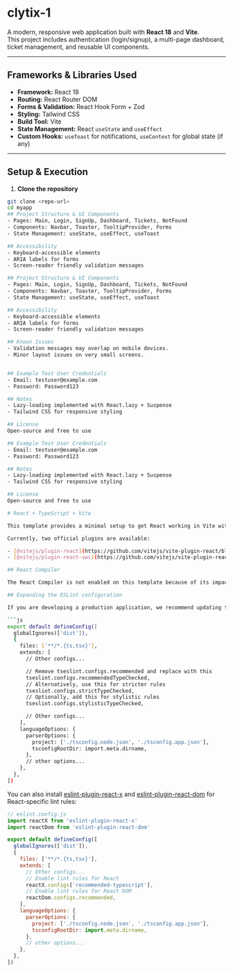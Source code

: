 # clytix-1


A modern, responsive web application built with **React 18** and **Vite**.  
This project includes authentication (login/signup), a multi-page dashboard, ticket management, and reusable UI components.  

---

## Frameworks & Libraries Used

- **Framework:** React 18  
- **Routing:** React Router DOM  
- **Forms & Validation:** React Hook Form + Zod  
- **Styling:** Tailwind CSS  
- **Build Tool:** Vite  
- **State Management:** React `useState` and `useEffect`  
- **Custom Hooks:** `useToast` for notifications, `useContext` for global state (if any)  

---

## Setup & Execution

1. **Clone the repository**  
```bash
git clone <repo-url>
cd myapp
## Project Structure & UI Components
- Pages: Main, Login, SignUp, Dashboard, Tickets, NotFound
- Components: Navbar, Toaster, TooltipProvider, Forms
- State Management: useState, useEffect, useToast

## Accessibility
- Keyboard-accessible elements
- ARIA labels for forms
- Screen-reader friendly validation messages

## Project Structure & UI Components
- Pages: Main, Login, SignUp, Dashboard, Tickets, NotFound
- Components: Navbar, Toaster, TooltipProvider, Forms
- State Management: useState, useEffect, useToast

## Accessibility
- Keyboard-accessible elements
- ARIA labels for forms
- Screen-reader friendly validation messages

## Known Issues
- Validation messages may overlap on mobile devices.
- Minor layout issues on very small screens.


## Example Test User Credentials
- Email: testuser@example.com
- Password: Password123

## Notes
- Lazy-loading implemented with React.lazy + Suspense
- Tailwind CSS for responsive styling

## License
Open-source and free to use

## Example Test User Credentials
- Email: testuser@example.com
- Password: Password123

## Notes
- Lazy-loading implemented with React.lazy + Suspense
- Tailwind CSS for responsive styling

## License
Open-source and free to use

# React + TypeScript + Vite

This template provides a minimal setup to get React working in Vite with HMR and some ESLint rules.

Currently, two official plugins are available:

- [@vitejs/plugin-react](https://github.com/vitejs/vite-plugin-react/blob/main/packages/plugin-react) uses [Babel](https://babeljs.io/) (or [oxc](https://oxc.rs) when used in [rolldown-vite](https://vite.dev/guide/rolldown)) for Fast Refresh
- [@vitejs/plugin-react-swc](https://github.com/vitejs/vite-plugin-react/blob/main/packages/plugin-react-swc) uses [SWC](https://swc.rs/) for Fast Refresh

## React Compiler

The React Compiler is not enabled on this template because of its impact on dev & build performances. To add it, see [this documentation](https://react.dev/learn/react-compiler/installation).

## Expanding the ESLint configuration

If you are developing a production application, we recommend updating the configuration to enable type-aware lint rules:

```js
export default defineConfig([
  globalIgnores(['dist']),
  {
    files: ['**/*.{ts,tsx}'],
    extends: [
      // Other configs...

      // Remove tseslint.configs.recommended and replace with this
      tseslint.configs.recommendedTypeChecked,
      // Alternatively, use this for stricter rules
      tseslint.configs.strictTypeChecked,
      // Optionally, add this for stylistic rules
      tseslint.configs.stylisticTypeChecked,

      // Other configs...
    ],
    languageOptions: {
      parserOptions: {
        project: ['./tsconfig.node.json', './tsconfig.app.json'],
        tsconfigRootDir: import.meta.dirname,
      },
      // other options...
    },
  },
])
```

You can also install [eslint-plugin-react-x](https://github.com/Rel1cx/eslint-react/tree/main/packages/plugins/eslint-plugin-react-x) and [eslint-plugin-react-dom](https://github.com/Rel1cx/eslint-react/tree/main/packages/plugins/eslint-plugin-react-dom) for React-specific lint rules:

```js
// eslint.config.js
import reactX from 'eslint-plugin-react-x'
import reactDom from 'eslint-plugin-react-dom'

export default defineConfig([
  globalIgnores(['dist']),
  {
    files: ['**/*.{ts,tsx}'],
    extends: [
      // Other configs...
      // Enable lint rules for React
      reactX.configs['recommended-typescript'],
      // Enable lint rules for React DOM
      reactDom.configs.recommended,
    ],
    languageOptions: {
      parserOptions: {
        project: ['./tsconfig.node.json', './tsconfig.app.json'],
        tsconfigRootDir: import.meta.dirname,
      },
      // other options...
    },
  },
])
```
